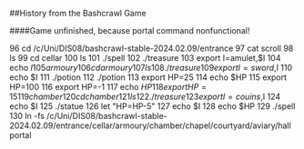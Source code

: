 ##History from the Bashcrawl Game

####Game unfinished, because portal command nonfunctional!

   96  cd /c/Uni/DIS08/bashcrawl-stable-2024.02.09/entrance
   97  cat scroll
   98  ls
   99  cd cellar
  100  ls
  101  ./spell
  102  ./treasure
  103  export I=amulet,$I
  104  echo $I
  105  armoury
  106  cd armoury
  107  ls
  108  ./treasure
  109  export I=sword,$I
  110  echo $I
  111  ./potion
  112  ./potion
  113  export HP=25
  114  echo $HP
  115  export HP=100
  116  export HP=-1
  117  echo $HP
  118  export HP=15
  119  chamber
  120  cd chamber
  121  ls
  122  ./treasure
  123  export I=couins,$I
  124  echo $I
  125  ./statue
  126  let "HP=HP-5"
  127  echo $I
  128  echo $HP
  129  ./spell
  130  ln -fs /c/Uni/DIS08/bashcrawl-stable-2024.02.09/entrance/cellar/armoury/chamber/chapel/courtyard/aviary/hall portal
